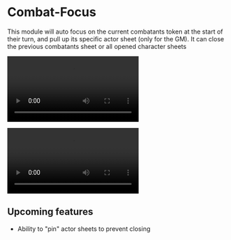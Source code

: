 # Combat-Focus

This module will auto focus on the current combatants token at the start of their turn, and pull up its specific actor sheet (only for the GM).
It can close the previous combatants sheet or all opened character sheets

![Combat Focus 1](https://github.com/kandashi/Combat-Focus/blob/main/Images/auto%20focus.webm)

![Combat Focus 2](https://github.com/kandashi/Combat-Focus/blob/main/Images/auto%20focus%202.webm)



## Upcoming features
- Ability to "pin" actor sheets to prevent closing

